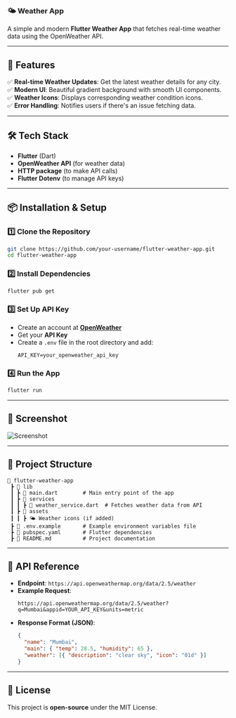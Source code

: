 ### **🌤 Weather App**  
A simple and modern **Flutter Weather App** that fetches real-time weather data using the OpenWeather API.

---

## **🚀 Features**
✅ **Real-time Weather Updates**: Get the latest weather details for any city.  
✅ **Modern UI**: Beautiful gradient background with smooth UI components.  
✅ **Weather Icons**: Displays corresponding weather condition icons.  
✅ **Error Handling**: Notifies users if there's an issue fetching data.  

---

## **🛠 Tech Stack**
- **Flutter** (Dart)  
- **OpenWeather API** (for weather data)  
- **HTTP package** (to make API calls)  
- **Flutter Dotenv** (to manage API keys)  

---

## **📦 Installation & Setup**
### **1️⃣ Clone the Repository**
```bash
git clone https://github.com/your-username/flutter-weather-app.git
cd flutter-weather-app
```

### **2️⃣ Install Dependencies**
```bash
flutter pub get
```

### **3️⃣ Set Up API Key**
- Create an account at **[OpenWeather](https://openweathermap.org/api)**
- Get your **API Key**
- Create a `.env` file in the root directory and add:
  ```env
  API_KEY=your_openweather_api_key
  ```

### **4️⃣ Run the App**
```bash
flutter run
```

---

## **📸 Screenshot**
 ![Screenshot](SSweatherApp.png)

---

## **📝 Project Structure**
```
📂 flutter-weather-app
 ┣ 📂 lib
 ┃ ┣ 📜 main.dart        # Main entry point of the app
 ┃ ┣ 📂 services
 ┃ ┃ ┣ 📜 weather_service.dart  # Fetches weather data from API
 ┃ ┣ 📂 assets
 ┃ ┃ ┣ 🌤 Weather icons (if added)
 ┣ 📜 .env.example       # Example environment variables file
 ┣ 📜 pubspec.yaml       # Flutter dependencies
 ┣ 📜 README.md          # Project documentation
```

---

## **🔗 API Reference**
- **Endpoint**: `https://api.openweathermap.org/data/2.5/weather`
- **Example Request**:
  ```
  https://api.openweathermap.org/data/2.5/weather?q=Mumbai&appid=YOUR_API_KEY&units=metric
  ```
- **Response Format (JSON)**:
  ```json
  {
    "name": "Mumbai",
    "main": { "temp": 28.5, "humidity": 65 },
    "weather": [{ "description": "clear sky", "icon": "01d" }]
  }
  ```

---

## **📜 License**
This project is **open-source** under the MIT License.  
